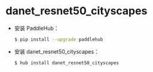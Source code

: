 # danet_resnet50_cityscapes
* 安装 PaddleHub：

    ```bash
    $ pip install --upgrade paddlehub
    ```

* 安装 danet_resnet50_cityscapes：

    ```bash
    $ hub install danet_resnet50_cityscapes
    ```
